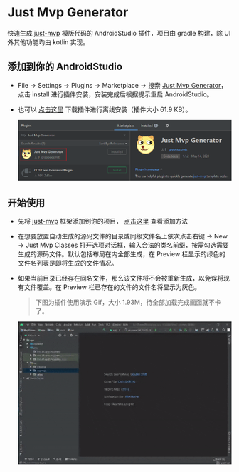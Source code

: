 # Just Mvp Generator
快速生成 [just-mvp](https://github.com/groooooomit/just-mvp) 模版代码的 AndroidStudio 插件，项目由 gradle 构建，除 UI 外其他功能均由 kotlin 实现。

## 添加到你的 AndroidStudio
* File -> Settings -> Plugins -> Marketplace -> 搜索 [Just Mvp Generator](https://plugins.jetbrains.com/plugin/14273-just-mvp-generator)，点击 install 进行插件安装，安装完成后根据提示重启 AndroidStudio。  
* 也可以 [点击这里](https://raw.githubusercontent.com/groooooomit/just-mvp-plugin/master/plugins/just-mvp-plugin-1.1.2.jar) 下载插件进行离线安装（插件大小 61.9 KB）。 

    ![安装插件](https://raw.githubusercontent.com/groooooomit/just-mvp-plugin/master/screenshots/plugins.png)

## 开始使用
* 先将 [just-mvp](https://github.com/groooooomit/just-mvp) 框架添加到你的项目， [点击这里](https://github.com/groooooomit/just-mvp#%E6%B7%BB%E5%8A%A0%E5%88%B0%E4%BD%A0%E7%9A%84%E9%A1%B9%E7%9B%AE) 查看添加方法
* 在想要放置自动生成的源码文件的目录或同级文件名上依次点击右键 -> New -> Just Mvp Classes 打开选项对话框，输入合法的类名前缀，按需勾选需要生成的源码文件。默认包括布局在内全部生成，在 Preview 栏显示的绿色的文件名列表是即将生成的文件情况。  
* 如果当前目录已经存在同名文件，那么该文件将不会被重新生成，以免误将现有文件覆盖。在 Preview 栏已存在的文件的文件名将显示为灰色。  
    > 下图为插件使用演示 Gif，大小 1.93M，待全部加载完成画面就不卡了。


    ![生成 MVP 模板代码](https://raw.githubusercontent.com/groooooomit/just-mvp-plugin/master/screenshots/just-mvp-plugin-demo.gif "gif 大小1.93M，待全部加载完就不卡了")
